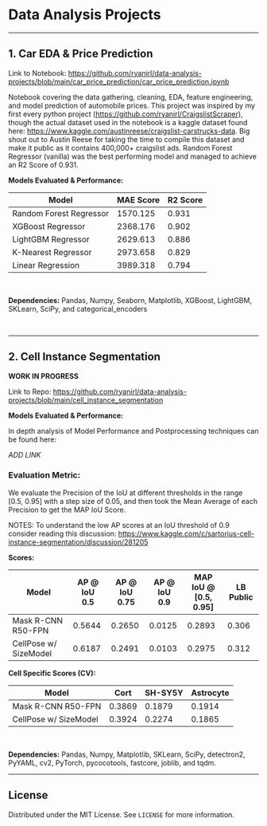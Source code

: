 # Data Analysis Projects

---

## 1. Car EDA & Price Prediction

Link to Notebook: https://github.com/ryanirl/data-analysis-projects/blob/main/car_price_prediction/car_price_prediction.ipynb

Notebook covering the data gathering, cleaning, EDA, feature engineering, and
model prediction of automobile prices. This project was inspired by my first
every python project (https://github.com/ryanirl/CraigslistScraper), though the
actual dataset used in the notebook is a kaggle dataset found here:
https://www.kaggle.com/austinreese/craigslist-carstrucks-data. Big shout out to
Austin Reese for taking the time to compile this dataset and make it public as
it contains 400,000+ craigslist ads. Random Forest Regressor (vanilla) was the
best performing model and managed to achieve an R2 Score of 0.931. 


**Models Evaluated & Performance:**


| Model                   | MAE Score | R2 Score |
| ----------------------- | --------- | -------- |
| Random Forest Regressor | 1570.125  | 0.931    |
| XGBoost Regressor       | 2368.176  | 0.902    |
| LightGBM Regressor      | 2629.613  | 0.886    |
| K-Nearest Regressor     | 2973.658  | 0.829    |
| Linear Regression       | 3989.318  | 0.794    |

<br />


**Dependencies:** Pandas, Numpy, Seaborn, Matplotlib, XGBoost, LightGBM,
SKLearn, SciPy, and categorical_encoders 


<br />

---

## 2. Cell Instance Segmentation

**WORK IN PROGRESS**

Link to Repo: https://github.com/ryanirl/data-analysis-projects/blob/main/cell_instance_segmentation

**Models Evaluated & Performance:**

In depth analysis of Model Performance and Postprocessing techniques can be 
found here:

*ADD LINK*

### Evaluation Metric:

We evaluate the Precision of the IoU at different thresholds in the range 
[0.5, 0.95] with a step size of 0.05, and then took the Mean Average of 
each Precision to get the MAP IoU Score. 

NOTES: To understand the low AP scores at an IoU threshold of 0.9 consider 
reading this discussion:
https://www.kaggle.com/c/sartorius-cell-instance-segmentation/discussion/281205

**Scores:**

| Model                 | AP @ IoU<br>0.5 | AP @ IoU<br>0.75 | AP @ IoU<br>0.9 | MAP IoU @<br>[0.5, 0.95] | LB Public | 
| --------------------- | --------------- | ---------------- | --------------- | ------------------------ | --------- | 
| Mask R-CNN R50-FPN    | 0.5644          | 0.2650           | 0.0125          | 0.2893                   | 0.306     | 
| CellPose w/ SizeModel | 0.6187          | 0.2491           | 0.0103          | 0.2975                   | 0.312     | 


**Cell Specific Scores (CV):**

| Model                 | Cort   | SH-SY5Y | Astrocyte | 
| --------------------- | ------ | ------- | --------- |
| Mask R-CNN R50-FPN    | 0.3869 | 0.1879  | 0.1914    | 
| CellPose w/ SizeModel | 0.3924 | 0.2274  | 0.1865    |


<br />


**Dependencies:** Pandas, Numpy, Matplotlib, SKLearn, SciPy, detectron2,
PyYAML, cv2, PyTorch, pycocotools, fastcore, joblib, and tqdm.

---


<!-- LICENSE -->
## License

Distributed under the MIT License. See `LICENSE` for more information.


<br />




